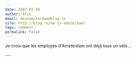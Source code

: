 ```yaml
---
date: 2007-03-30
author: Alix
email: meinamsterdam@blog.re
site: http://blog.re/me-in-amsterdam/
tags: comment
permalink: false
---
```


<p>
Je crois que les employés d'Amsterdam ont déjà tous un vélo...
</p>
---